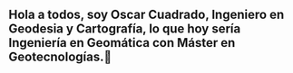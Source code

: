 ## Hola a todos, soy Oscar Cuadrado, Ingeniero en Geodesia y Cartografía, lo que hoy sería Ingeniería en Geomática con Máster en Geotecnologías.👋

<!--
**asturmaps/asturmaps** is a ✨ _special_ ✨ repository because its `README.md` (this file) appears on your GitHub profile.

Here are some ideas to get you started:

- 🔭 I’m currently working on ...
- 🌱 I’m currently learning ...
- 👯 I’m looking to collaborate on ...
- 🤔 I’m looking for help with ...
- 💬 Ask me about ...
- 📫 How to reach me: ...
- 😄 Pronouns: ...
- ⚡ Fun fact: ...
-->
